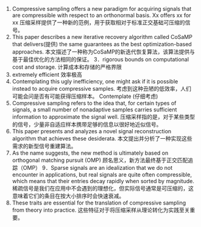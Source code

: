 1. Compressive sampling offers a new paradigm for acquiring signals that are compressible with respect to an orthonormal basis.
Xx offers xx for xx
压缩采样提供了一种新的范例，用于获取相对于标准正交基础可压缩的信号。
2. This paper describes a new iterative recovery algorithm called CoSaMP that delivers(提供) the same guarantees as the best optimization-based approaches.
本文描述了一种称为CoSaMP的新迭代恢复算法，该算法提供与基于最佳优化的方法相同的保证。
3．rigorous bounds on computational cost and storage.
计算成本和存储的严格界限
4. extremely efficient 效率极高
5. Contemplating this ugly inefficiency, one might ask if it is possible instead to acquire compressive samples. 考虑到这种丑陋的低效率，人们可能会问是否有可能获得压缩样本。
Contemplate (仔细考虑)
6. Compressive sampling refers to the idea that, for certain types of signals, a small number of nonadaptive samples carries sufficient information to approximate the signal well.
压缩采样指的是，对于某些类型的信号，少量非自适应样本携带足够的信息以很好地近似信号。
7. This paper presents and analyzes a novel signal reconstruction algorithm that achieves these desiderata. 本文提出并分析了一种实现这些需求的新型信号重建算法。
8. As the name suggests, the new method is ultimately based on orthogonal matching pursuit (OMP) 顾名思义，新方法最终基于正交匹配追踪（OMP）
9．Sparse signals are an idealization that we do not encounter in applications, but real signals are quite often compressible, which means that their entries decay rapidly when sorted by magnitude.
稀疏信号是我们在应用中不会遇到的理想化，但实际信号通常是可压缩的，这意味着它们的条目在按大小排序时会快速衰减。
10. These traits are essential for the translation of compressive sampling from theory into practice. 这些特征对于将压缩采样从理论转化为实践至关重要。
